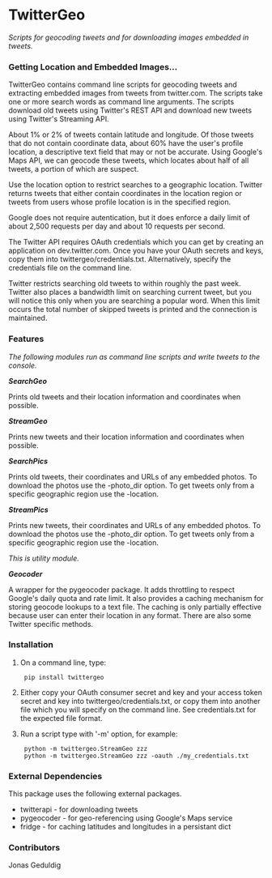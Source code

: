 # TwitterGeo #

_Scripts for geocoding tweets and for downloading images embedded in tweets._

### Getting Location and Embedded Images... ###

TwitterGeo contains command line scripts for geocoding tweets and extracting embedded images from tweets from twitter.com.  The scripts take one or more search words as command line arguments.  The scripts download old tweets using Twitter's REST API and download new tweets using Twitter's Streaming API.

About 1% or 2% of tweets contain latitude and longitude.  Of those tweets that do not contain coordinate data, about 60% have the user's profile location, a descriptive text field that may or not be accurate.  Using Google's Maps API, we can geocode these tweets, which locates about half of all tweets, a portion of which are suspect.

Use the location option to restrict searches to a geographic location.  Twitter returns tweets that either contain coordinates in the location region or tweets from users whose profile location is in the specified region.  

Google does not require autentication, but it does enforce a daily limit of about 2,500 requests per day and about 10 requests per second.

The Twitter API requires OAuth credentials which you can get by creating an application on dev.twitter.com.  Once you have your OAuth secrets and keys, copy them into twittergeo/credentials.txt.  Alternatively, specify the credentials file on the command line.

Twitter restricts searching old tweets to within roughly the past week.  Twitter also places a bandwidth limit on searching current tweet, but you will notice this only when you are searching a popular word.  When this limit occurs the total number of skipped tweets is printed and the connection is maintained.

### Features ###

*The following modules run as command line scripts and write tweets to the console.*  

***SearchGeo***

Prints old tweets and their location information and coordinates when possible.

***StreamGeo***

Prints new tweets and their location information and coordinates when possible.

***SearchPics***

Prints old tweets, their coordinates and URLs of any embedded photos.  To download the photos use the -photo_dir option.  To get tweets only from a specific geographic region use the -location.

***StreamPics***

Prints new tweets, their coordinates and URLs of any embedded photos.  To download the photos use the -photo_dir option.  To get tweets only from a specific geographic region use the -location.

*This is utility module.*

***Geocoder***

A wrapper for the pygeocoder package.  It adds throttling to respect Google's daily quota and rate limit.  It also provides a caching mechanism for storing geocode lookups to a text file.  The caching is only partially effective because user can enter their location in any format.  There are also some Twitter specific methods.

### Installation ###


1. On a command line, type:

		pip install twittergeo

2. Either copy your OAuth consumer secret and key and your access token secret and key into twittergeo/credentials.txt, or copy them into another file which you will specify on the command line.  See credentials.txt for the expected file format.

3. Run a script type with '-m' option, for example:

		python -m twittergeo.StreamGeo zzz
		python -m twittergeo.StreamGeo zzz -oauth ./my_credentials.txt

### External Dependencies ###

This package uses the following external packages.

* twitterapi - for downloading tweets
* pygeocoder - for geo-referencing using Google's Maps service
* fridge - for caching latitudes and longitudes in a persistant dict

### Contributors ###

Jonas Geduldig